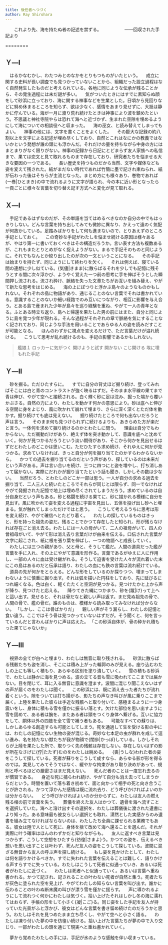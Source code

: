 ```yaml
---
title: 後任者へつづく
author: Ray Shirohara
---
```



　　これより先、海を持たぬ者の記述を禁ずる。
　　　　　――回収された手記より

========

## Ｙ―Ⅰ

　はるかなむかし、わたつみとのなかをとりもつものがいたという。
　成立に関する史料が長い調査でも見つかっていないことから、組織だった設立過程はなく自然発生したものだと考えられている。各地に同じような伝承が残ることから、その発生過程には未だ謎が多い。
　気がついたときにはすでに素知らぬ顔をして砂浜に立っており、海に関する神事などを生業とした。日頃から見回りなどに努め休まるところを知らず、欲は少なく、感情をあまり見せずに、大抵は静かに佇んでいる。海が一月に渡り荒れ続けたときは神事により波を鎮めたという。不思議と神社寺院やらは恐れて海へと近づかず、生まれた空隙を埋めるようにして海についての相談役へと収まった。
　海の巫女、と読み替えてしまってもよい。
　神事の他には、文字を書くことをよくした。
　その膨大な記録の約八割以上を文字による記述が埋め尽くしており、自然とこれはなにかの教義ではないかという発想が誰の頭にも浮かんだ。それだけの量を持ちながら中身の方にはまとまりがなく限りがない。神事の記録から日記にとどまらず友人家族への私信まで、果ては恋文と見て取れるものまで存在しており、研究者たちを悩ませる大きな要因の一つである。
　長い歴史を持つものだから当然、文字や媒体なども姿を変えて残された。紙がまだない時代であれば竹簡に墨で記され束ねられ、紙が伝わった後はそちらが主流となった。まとめ方にも様々あり、巻物であれば{一巻|ひとまき}の中で流れるように文字が語られ、今の本に近い形となったら一頁ごとに様々な言葉を切り替え記す方式へと変化が見て取れる。

## Ｘ―Ⅰ

　手記であるはずなのだが、その単語を当てはめるべきなのか自分の中でもはっきりしない。どんな言葉を持ち出してみても微妙に異なり、かえって遠のく気配が何故かしている。足踏みばかりをして何も進まないので、とりあえずのところ手記としておく。
　この奇妙な手記がわたしを悩ませ続ける原因は様々あるが、やはり第一に書いておくべきはその構造だろうか。言い表す方法も複数あるが、これもまたとりとめがなく捉えようがない。まるで手記そのものと同じように。それでもなんとか絞り出したのが次の一文ということになる。
　その手記は始まりを持たず、同じようにして終わりを欠く。
　それは例えば、寝ている間の連想に少し似ている。{気儘|きまま}に散らばるそれを少しでも記憶に残そうとする間に次々浮かび、ようやく覚えた一つ前の思考に手を伸ばそうとした瞬間押し流される。流され砕け、脈絡を失った文章たちがお互いを組み替え、やがて新たな思考をはじめる。
　海の上にぽつりと浮かぶ島々のようなものかもしれない。それぞれの島に物語があり、通じることのない言葉でそれは書かれている。意識することのないか細い経路でのみ互いにつながり、相互に影響を与え合う。とある島で産まれた少年が島々を巡り経験を重ね、やがて一人の青年となる。ふとある時立ち返り、島へと帰還を果たした男の前にはまた、自分と同じように島を発つ少年が現れる。そんな過程がそれぞれの章で脈絡を気にすることなく記されており、同じような手法を用いることであらゆる人の姿を読みだすことが可能となる。
　ほんのわずかに視点を変えるだけで、ただ言葉だけが溢れ続ける。
　こうして思考が乱れ続けるのも、手記の影響であるかもしれない。

> 艦娘１ ロッカーに気がつく
> 開けようと試す
> 開かない
> こじ開ける
> 埃に埋もれた手記

## Ｙ―Ⅱ

　砂を掘る。ただひたすらに。
　すでに自分の背丈ほど掘り続け、登ってみればそこには白と青のコントラストが強く映るはずだ。そのまま水平線の果てまで青は伸び、やがて空へと接続される。白く輝く砂に足は沈み、掘った端から覆いかぶさる。自然の力により、わたしを動かす何かの意思により。砂は底へと伸びる空間に身をよじり、風に吹かれて崩れて埋まり、さらに深く深くとただ体を動かす。掘り続けても底は見えない。
　掘り続けたところで何も出ないだろうと声は言う。
　そのまま何も見つけられずに続けるよりも、あきらめた方が楽だと言う。一体何を求めて掘り続けるのかとわたしに問う。
　理由は自分でもわからない。ただ衝動だけがあり、絶えず体を突き動かして、意識を底へと沈めていく。何かが見つかるだろうという淡い期待があり、そこから何かを見出せるはずだとわたしのどこかは思いこむ。ただひたすら求め続け、それゆえに何かが見つかる。求めていなければ、きっと自分が何を掘り当てたのかすらわからないから。
　かつての過去を掘り当てるのだという声があり、探しているのは未来だという声がある。声は言い合いを続け、三つに四つにと姿を増やし、打ち消しあって届かない。実際にだれかが掘り当てたという話も聞き、しかしその数は少ない。
　当然だろう、とわたしのどこか一部は思う。一人が自分の求める過去を掘り当て、二人三人と続いたところでそれらが同じとは限らず、同一でなければやがて発掘された記憶で地上は埋め尽くされてしまうだろう。求めているのは自分自身だという声もある。砂と格闘を続ける果てに、砂に描かれる模様に自分を見出す。風に吹かれて姿を変える過程に宇宙を見出し、五体を投げ出し砂へと埋まる。気が触れてしまっただけではと思う。
　こうして考えるうちに思考は形を変え続け、やがて確信へとたどり着く。
　わたしの探しているものはきっと、形を持った祖先の姿だ。残ることでかつて存在したと知られ、形が残らなければ存在ごと消え去る。わたしには一人の母がいて、二人の祖母がいて、四人の曾祖母がいて、やがて形は消え去り言葉だけが由来を伝える。口伝された言葉が文字に起こされ、紙に根を張り葉を伸ばし、一つの物語へと成長していく。
　わたしには三つの親があり、父と母と、そうして艦だ。人間の道具だった艦が言葉を手に入れ、その上にやがて意識を形作る。言葉であるがゆえに人に作用し、一部の人々に血は受け継がれる。そうして迫害を受けた人々が流れ着いた末にこの島はあるのだと伝承は語り、わたしの血にも鉄の言葉は流れ続けている。
　道具の先が何かをとらえる。どんな形をしているのか探りつつ、埋まってしまわないように慎重に掘り出す。それは弧を描いた円柱をしており、先に延びるにつれ細くなる。色は白く、軽くたたくと空洞が見つかる。見つけたかと上から声が降り、見つけたと応える。
　降りてきた縄につかまり、砂を{蹴|け}って上へと這い出す。見せると、それは骨だなと親しい声は返す。まだ見ぬ祖先の骨で、人間の骨で、艦の骨だ。誰のものは、模様から読み取ってみなければ分からない。
「しかし、ここは骨ばかりだ」
　親しい声がそう漏らし、わたしの記憶と食い違う。ここではそう骨は見つかっていないはずだが。そう聞くと、何を言っているんだと言わんばかりに声は応えた。
「この砂浜自体が、骨の砕かれ積もった果てじゃないか」

## Ｙ―Ⅲ

　視界の全てが白へと埋まり、わたしは無音に取り残される。
　砂浜に散らばる残骸たちも姿を消し、そこには積み上がった輪郭のみが見える。座り込むわたしの上にも等しく積もり、あらゆる区別を塗り潰していく。
　雪の積もる砂浜で、わたしは静かに海を見つめる。波の立てる音も雪に吸われてここまでは届かない。目を閉じて、耳に入る無音に意識を澄ます。波間に混じり聞こえないはずの声が届くのをわたしは聞く。
　この砂浜には、既に消え去った者たちが流れ着くという。隙をついては打ち揚がる、影たちの声なき叫びが風に乗りここまで届く。上陸を果たした彼らは手近な残骸へと取り付いて、感極まるように一つ身震いをし、身体に積もる雪を僅かに振るい落とす。欠けた部位を思い出すように雪を固めて、ある者は腕を、またある者は頭をつくり身体へ繋げる。互いに協力をして、胴体以外の四肢を全て雪で補う者もある。
　可能なすべての蘇りは、しかしあらゆる創造すらも可能としてしまう。死を通過して生を受ける影の中には、わたしの記憶にない生物の姿が混じる。奇妙な七本足の虫が群れを成して這い進み、名を持たない獣たちが我が物顔で{闊歩|かっぽ}している。しかしそれらが上陸を果たした所で、取りつく先の残骸は存在しない。存在しないはずの影が所在なさげに{佇|たたず}むのをわたしは眺める。
　{喪|うしな}われた者の姿をこうして探している。死者が蘇りをこうして成すなら、あらゆる影が形を得るのでは。実見してみてそうではなく、緩やかな拘束があり取り決めがあって、規則と呼べるほどの厳密さはまだ見えない。
　死んだ者のことは一度忘れ去るのが慣習である。
　身近な死に捕らわれ続け、やがて自分も消え去ってしまうからだという。時間を置いて落ち着き初めて、面と向かって相手の死と向き合うことが許される。かつて浮かんだ感情は既に流れ去り、どう呼びかければよいのかは分からない。
　どう呼びかければよいのか分からずに、わたしは友人の燃え残る棺の前で言葉を失う。
　葬儀を終えた友人はかつて、遺骨を海へ流すことを選択していた。海へと溶け出すその選択を、わたしは葬儀後に渡された遺書により知った。ある意味最も彼女らしい選択とも取れ、漠然とした実感からのみ遺書を組み立てなければならないのは、わたしたち全員に課せられる業務でもある。彼女は陸で人として死に、身体を捨て改めて海へ還ることを選んだ。それが実際に叶う確率はほんのわずかだと知りながらも。
　友人に返すべき言葉は見つからず、こうして空想をひたすら{彷徨|さまよ}う。かつての姿を、伝えるべき想いを思い出すことは叶わず、死んだ友人の姿をこうして探している。波間に混ざる無音から友人の呼ぶ声を探し続ける。
　もし姿を見かけたとして、わたしは何を語りかけるべきか。すでに失われた言葉を伝えることは難しく、語りかける声すらすでに失っている。わたしはこうして死者に似通っていき、あるいは死者がわたしに近づく。
　わたしは死者へと似通っていく。あるいは言葉へ重ね書かれる。かつて記され、記されることの叶わない死者が自然と集う。死者たちが灰色に塗られた空を見上げ、やがてわたしの知らない言葉を叫び出す。誰かに伝わることの叶わぬ断末魔の叫びが漂う雪を僅かに揺らす。
　声に導かれるようにして流れつく何かにわたしは気づく。拾い上げたそれはしかし冬の海に濡れてはおらず、手帳の形をして小さく{凝|こご}る。同じ姿をした手記を友人が持っていた光景がふと浮かび、彼女はどんな言葉を書き留め続けたのだろうかと思う。わたしはそれを見つめたまま立ち尽くし、やがて空へと小さく語る。
　わたしは凍り付いた夢の中を彷徨い続ける。拾い上げた言葉たちが夢の中で入り交じり、一部がわたしの頭を通じて現実へと重ね書かれていく。

　夢から覚めたわたしの手には、手記が氷のような感触を伴い収まっている。
